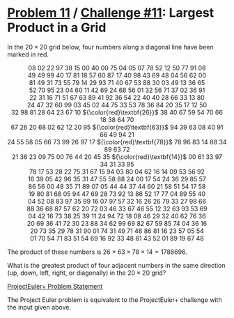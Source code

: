[Problem 11](https://projecteuler.net/problem=11) /
[Challenge #11](https://www.hackerrank.com/contests/projecteuler/challenges/euler011/problem):
Largest Product in a Grid
=========================

In the $20 \times 20$ grid below, four numbers along a diagonal line have been
marked in red.

<p align="center">
    08 02 22 97 38 15 00 40 00 75 04 05 07 78 52 12 50 77 91 08<br>
    49 49 99 40 17 81 18 57 60 87 17 40 98 43 69 48 04 56 62 00<br>
    81 49 31 73 55 79 14 29 93 71 40 67 53 88 30 03 49 13 36 65<br>
    52 70 95 23 04 60 11 42 69 24 68 56 01 32 56 71 37 02 36 91<br>
    22 31 16 71 51 67 63 89 41 92 36 54 22 40 40 28 66 33 13 80<br>
    24 47 32 60 99 03 45 02 44 75 33 53 78 36 84 20 35 17 12 50<br>
    32 98 81 28 64 23 67 10 ${\color{red}\textbf{26}}$ 38 40 67 59 54 70 66 18 38 64 70<br>
    67 26 20 68 02 62 12 20 95 ${\color{red}\textbf{63}}$ 94 39 63 08 40 91 66 49 94 21<br>
    24 55 58 05 66 73 99 26 97 17 ${\color{red}\textbf{78}}$ 78 96 83 14 88 34 89 63 72<br>
    21 36 23 09 75 00 76 44 20 45 35 ${\color{red}\textbf{14}}$ 00 61 33 97 34 31 33 95<br>
    78 17 53 28 22 75 31 67 15 94 03 80 04 62 16 14 09 53 56 92<br>
    16 39 05 42 96 35 31 47 55 58 88 24 00 17 54 24 36 29 85 57<br>
    86 56 00 48 35 71 89 07 05 44 44 37 44 60 21 58 51 54 17 58<br>
    19 80 81 68 05 94 47 69 28 73 92 13 86 52 17 77 04 89 55 40<br>
    04 52 08 83 97 35 99 16 07 97 57 32 16 26 26 79 33 27 98 66<br>
    88 36 68 87 57 62 20 72 03 46 33 67 46 55 12 32 63 93 53 69<br>
    04 42 16 73 38 25 39 11 24 94 72 18 08 46 29 32 40 62 76 36<br>
    20 69 36 41 72 30 23 88 34 62 99 69 82 67 59 85 74 04 36 16<br>
    20 73 35 29 78 31 90 01 74 31 49 71 48 86 81 16 23 57 05 54<br>
    01 70 54 71 83 51 54 69 16 92 33 48 61 43 52 01 89 19 67 48<br>
</p>

The product of these numbers is $26 \times 63 \times 78 \times 14 = 1788696$.

What is the greatest product of four adjacent numbers in the same direction
(up, down, left, right, or diagonally) in the $20 \times 20$ grid?

[ProjectEuler+ Problem Statement](ProjectEuler%2B%20Challenge%20%2311%20Problem%20Statement.pdf)

The Project Euler problem is equivalent to the ProjectEuler+ challenge with the
input given above.
